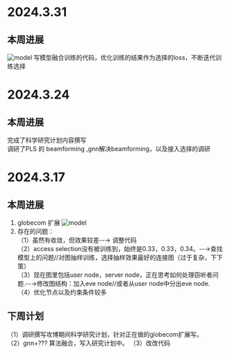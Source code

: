 # 2024.3.31
## 本周进展
![model](https://github.com/UNIC-Lab/Weekly-Report/blob/main/2024-Spring/Group-1/Zhaowei-Wang/figure/liucheng.png)
写模型融合训练的代码，优化训练的结果作为选择的loss，不断迭代训练选择


# 2024.3.24
## 本周进展
完成了科学研究计划内容撰写  
调研了PLS 的 beamforming ,gnn解决beamforming，以及接入选择的调研


# 2024.3.17
## 本周进展
1. globecom 扩展
![model](https://github.com/UNIC-Lab/Weekly-Report/blob/main/2024-Spring/Group-1/Zhaowei-Wang/figure/gc1.jpg)
2. 存在的问题：  
（1）虽然有收敛，但效果较差--→ 调整代码   
（2）access selection没有被训练到，始终是0.33，0.33，0.34。--→查找模型上的问题//对图抽样训练，选择抽样效果最好的连接图（过于复杂，下下策）   
（3）现在图里包括user node，server node，正在思考如何处理窃听者问题.--→修改图结构：加入eve node//或者从user node中分出eve node.   
（4）优化节点以及约束条件较多   
## 下周计划   
（1）调研撰写攻博期间科学研究计划，针对正在做的globecom扩展写。   
（2）gnn+??? 算法融合，写入研究计划中。
（3）改改代码
